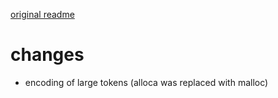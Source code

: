 [original readme](./README.original.md)

# changes
- encoding of large tokens (alloca was replaced with malloc)
